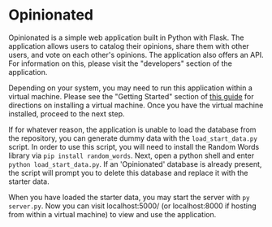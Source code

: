 # Opinionated

Opinionated is a simple web application built in Python with Flask. The application allows users to catalog their opinions, share them with other users, and vote on each other's opinions. The application also offers an API. For information on this, please visit the "developers" section of the application.

Depending on your system, you may need to run this application within a virtual machine. Please see the "Getting Started" section of [this guide](https://docs.google.com/document/d/1jFjlq_f-hJoAZP8dYuo5H3xY62kGyziQmiv9EPIA7tM/pub?embedded=true) for directions on installing a virtual machine. Once you have the virtual machine installed, proceed to the next step.

If for whatever reason, the application is unable to load the database from the repository, you can generate dummy data with the `load_start_data.py` script. In order to use this script, you will need to install the Random Words library via `pip install random_words`. Next, open a python shell and enter  `python load_start_data.py`. If an 'Opinionated' database is already present, the script will prompt you to delete this database and replace it with the starter data. 

When you have loaded the starter data, you may start the server with `py server.py`. Now you can visit localhost:5000/ (or localhost:8000 if hosting from within a virtual machine) to view and use the application. 